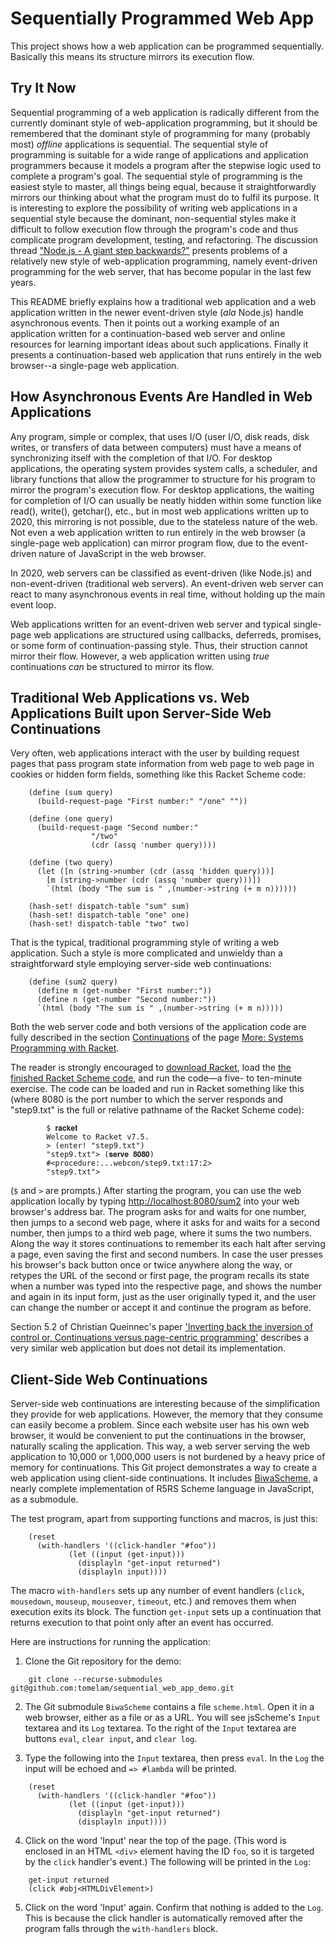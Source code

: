 # Sequentially Programmed Web App

This project shows how a web application can be programmed sequentially.
Basically this means its structure mirrors its execution flow.


## Try It Now

<div id="term"></div>

Sequential programming of a web application is radically different
from the currently dominant style of web-application programming, but it should
be remembered that the dominant style of programming for many (probably most)
*offline* applications is sequential. The sequential style of programming is
suitable for a wide range of applications and application programmers
because it models a program after the stepwise logic used to complete a
program's goal. The sequential style of programming is the easiest style to
master, all things being equal, because it straightforwardly mirrors our
thinking about what the program must do to fulfil its purpose.
It is interesting to explore the possibility of writing web applications
in a sequential style because the dominant, non-sequential styles
make it difficult to follow execution flow through the program's code
and thus complicate program development, testing, and refactoring.
The discussion thread
["Node.js - A giant step backwards?"](https://news.ycombinator.com/item?id=3510758)
presents problems of a relatively new style of web-application
programming, namely event-driven programming for the web server,
that has become popular in the last few years.

This README briefly explains how a traditional web application and a
web application written in the newer event-driven style (*ala* Node.js) handle
asynchronous events.
Then it points out a working example of an application written for a
continuation-based web server and online resources for learning important
ideas about such applications. Finally it presents a continuation-based
web application that runs entirely in the web browser--a single-page
web application.


## How Asynchronous Events Are Handled in Web Applications

Any program, simple or complex, that uses I/O (user I/O, disk reads,
disk writes, or transfers of data between computers) must have a means of
synchronizing itself with the completion of that I/O. For desktop applications,
the operating system provides system calls, a scheduler, and library functions
that allow the programmer to structure for his program to mirror
the program's execution flow. For desktop applications, the waiting
for completion of I/O can usually be neatly hidden within some function
like read(), write(), getchar(), etc., but in most web applications written
up to 2020, this mirroring is not possible, due to the stateless nature of
the web. Not even a web application written to run entirely in the
web browser (a single-page web application) can mirror program flow,
due to the event-driven nature of JavaScript in the web browser.

In 2020, web servers can be classified as event-driven (like Node.js) and
non-event-driven (traditional web servers). An event-driven web server
can react to many asynchronous events in real time, without holding up
the main event loop.

Web applications written for an event-driven web server and typical
single-page web applications are structured using callbacks, deferreds,
promises, or some form of continuation-passing style. Thus, their struction
cannot mirror their flow. However, a web application written using *true*
continuations *can* be structured to mirror its flow.


## Traditional Web Applications vs. Web Applications Built upon Server-Side Web Continuations

Very often, web applications interact with the user by building request
pages that pass program state information from web page to web page in
cookies or hidden form fields, something like this Racket Scheme code:

```
	(define (sum query)
	  (build-request-page "First number:" "/one" ""))
	 
	(define (one query)
	  (build-request-page "Second number:"
			      "/two"
			      (cdr (assq 'number query))))
	 
	(define (two query)
	  (let ([n (string->number (cdr (assq 'hidden query)))]
		[m (string->number (cdr (assq 'number query)))])
	    `(html (body "The sum is " ,(number->string (+ m n))))))
	 
	(hash-set! dispatch-table "sum" sum)
	(hash-set! dispatch-table "one" one)
	(hash-set! dispatch-table "two" two)
```

That is the typical, traditional programming style of writing a web application.
Such a style is more complicated and unwieldy than a straightforward style
employing server-side web continuations: 

```
	(define (sum2 query)
	  (define m (get-number "First number:"))
	  (define n (get-number "Second number:"))
	  `(html (body "The sum is " ,(number->string (+ m n)))))
```

Both the web server code and both versions of the application code are
fully described in the section
[Continuations](https://docs.racket-lang.org/more/#%28part._.Continuations%29)
of the page
[More: Systems Programming with Racket](https://docs.racket-lang.org/more/#%28part._.Continuations%29).

The reader is strongly encouraged to
[download Racket](https://download.racket-lang.org/), load the
[the finished Racket Scheme code](https://docs.racket-lang.org/more/step9.txt),
and run the code&mdash;a five- to ten-minute exercise.
The code can be loaded and run in Racket something like this (where 8080 is
the port number to which the server responds and "step9.txt" is the full or
relative pathname of the Racket Scheme code):

```
        $ 𝐫𝐚𝐜𝐤𝐞𝐭
        Welcome to Racket v7.5.
        > (enter! "step9.txt")
        "step9.txt"> (𝐬𝐞𝐫𝐯𝐞 𝟖𝟎𝟖𝟎)
        #<procedure:...webcon/step9.txt:17:2>
        "step9.txt"> 
```

(`$` and `>` are prompts.)
After starting the program, you can use the web application locally
by typing [http://localhost:8080/sum2](http://localhost:8080/sum2)
into your web browser's address bar.
The program asks for and waits for one number, then jumps to a second web page,
where it asks for and waits for a second number, then jumps to a third web page,
where it sums the two
numbers. Along the way it stores continuations to remember its each halt
after serving a page, even saving the first and second numbers.
In case the user presses his browser's back button once or twice anywhere
along the way, or retypes the URL of the second or first page, the program
recalls its state when a number was typed into the respective page,
and shows the number and again in its input form,
just as the user originally typed it, and the user can change the number
or accept it and continue the program as before.

Section 5.2 of Christian Queinnec's paper
['Inverting back the inversion of control or, Continuations versus page-centric programming'](https://pages.lip6.fr/Christian.Queinnec/PDF/www.pdf)
describes a very similar web application but does not detail its implementation.


## Client-Side Web Continuations

Server-side web continuations are interesting because of the simplification
they provide for web applications. However, the memory that they consume
can easily become a problem. Since each website user has his own
web browser, it would be convenient to put the continuations in the browser,
naturally scaling the application.
This way, a web server serving the web application to 10,000 or 1,000,000
users is not burdened by a heavy price of memory for continuations.
This Git project demonstrates a way to create a web application using
client-side continuations. It includes
[BiwaScheme](https://github.com/tomelam/BiwaScheme), a nearly complete
implementation of R5RS Scheme language in JavaScript, as a submodule.

The test program, apart from supporting functions and macros,
is just this:

```
	(reset
	  (with-handlers '((click-handler "#foo"))
			 (let ((input (get-input)))
			   (displayln "get-input returned")
			   (displayln input))))
```

The macro ```with-handlers``` sets up any number of
event handlers (```click```, ```mousedown```, ```mouseup```, ```mouseover```,
```timeout```, etc.)
and removes them when execution exits its block.
The function ```get-input``` sets up a continuation that returns
execution to that point only after an event has occurred.

Here are instructions for running the application:

1. Clone the Git repository for the demo:
```
	git clone --recurse-submodules git@github.com:tomelam/sequential_web_app_demo.git
```

2. The Git submodule ```BiwaScheme``` contains a file ```scheme.html```. Open it
in a web browser, either as a file or as a URL. You will see jsScheme's
```Input``` textarea and its ```Log``` textarea. To the right of the
```Input``` textarea are buttons ```eval```, ```clear input```, and
```clear log```.

3. Type the following into the ```Input``` textarea, then press ```eval```.
In the ````Log```` the input will be echoed and ```=> #lambda``` will be
printed.

```
	(reset
	  (with-handlers '((click-handler "#foo"))
			 (let ((input (get-input)))
			   (displayln "get-input returned")
			   (displayln input))))
```

4. Click on the word 'Input' near the top of the page. (This word is
enclosed in an HTML ```<div>``` element having the ID ```foo```,
so it is targeted by the ```click``` handler's
event.) The following will be printed in the ```Log```:
```
	get-input returned
	(click #obj<HTMLDivElement>)
```

5. Click on the word 'Input' again. Confirm that nothing is added to the `Log`.
This is because the click handler is automatically removed after the
program falls through the `with-handlers` block.
